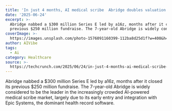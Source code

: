 ```yaml
---
title: 'In just 4 months, AI medical scribe  Abridge doubles valuation to $5.3B'
date: '2025-06-24'
excerpt: >-
  Abridge nabbed a $300 million Series E led by a16z, months after it closed its
  previous $250 million fundraise. The 7-year-old Abridge is widely consi...
coverImage: >-
  https://images.unsplash.com/photo-1576091160399-112ba8d25d1f?w=400&h=200&fit=crop&auto=format
author: AIVibe
tags:
  - Ai
category: Healthcare
source: >-
  https://techcrunch.com/2025/06/24/in-just-4-months-ai-medical-scribe-abridge-doubles-valuation-to-5-3b/
---
```

Abridge nabbed a $300 million Series E led by a16z, months after it closed its previous $250 million fundraise. The 7-year-old Abridge is widely considered to be the leader in the increasingly crowded AI-powered medical scribe market, largely due to its early entry and integration with Epic Systems, the dominant health record software.
